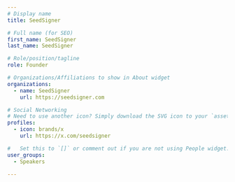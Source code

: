 ```yaml
---
# Display name
title: SeedSigner

# Full name (for SEO)
first_name: SeedSigner
last_name: SeedSigner

# Role/position/tagline
role: Founder

# Organizations/Affiliations to show in About widget
organizations:
  - name: SeedSigner
    url: https://seedsigner.com

# Social Networking
# Need to use another icon? Simply download the SVG icon to your `assets/media/icons/` folder.
profiles:
  - icon: brands/x
    url: https://x.com/seedsigner

#   Set this to `[]` or comment out if you are not using People widget.
user_groups:
  - Speakers

---
```


